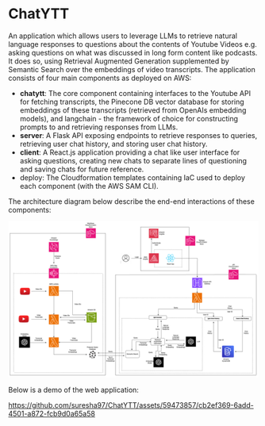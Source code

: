 # ChatYTT

An application which allows users to leverage LLMs to retrieve natural language responses to questions about the contents of
Youtube Videos e.g. asking questions on what was discussed in long form content like podcasts. It does so, using
Retrieval Augmented Generation supplemented by Semantic Search over the embeddings of video transcripts. The application
consists of four main components as deployed on AWS:
- **chatytt**: The core component containing interfaces to the Youtube API for fetching transcripts, the Pinecone DB vector database for
storing embeddings of these transcripts (retrieved from OpenAIs embedding models), and langchain - the framework of choice for constructing
prompts to and retrieving responses from LLMs.
- **server**: A Flask API exposing endpoints to retrieve responses to queries, retrieving user chat history, and storing
user chat history.
- **client**: A React.js application providing a chat like user interface for asking questions, creating new chats to
separate lines of questioning and saving chats for future reference.
- deploy: The Cloudformation templates containing IaC used to deploy each component (with the AWS SAM CLI).

The architecture diagram below describe the end-end interactions of these components:

![Test Image !](docs/architecture.drawio.png)

Below is a demo of the web application:

https://github.com/suresha97/ChatYTT/assets/59473857/cb2ef369-6add-4501-a872-fcb9d0a65a58
